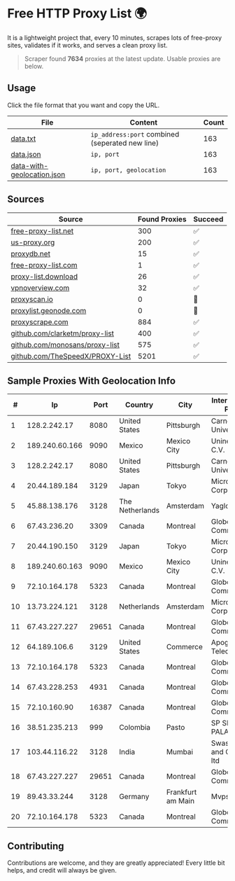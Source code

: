 
# Free HTTP Proxy List 🌍

It is a lightweight project that, every 10 minutes, scrapes lots of free-proxy sites, validates if it works, and serves a clean proxy list.


> Scraper found **7634** proxies at the latest update. Usable proxies are below.

## Usage

Click the file format that you want and copy the URL.


|File|Content|Count|
|----|-------|-----|
|[data.txt](https://raw.githubusercontent.com/themiralay/Proxy-List-World/master/data.txt)|`ip_address:port` combined (seperated new line)|163|
|[data.json](https://raw.githubusercontent.com/themiralay/Proxy-List-World/master/data.json)|`ip, port`|163|
|[data-with-geolocation.json](https://raw.githubusercontent.com/themiralay/Proxy-List-World/master/data-with-geolocation.json)|`ip, port, geolocation`|163|

## Sources

|Source|Found Proxies|Succeed|
|------|-------------|-------|
|[free-proxy-list.net](https://free-proxy-list.net)|300|✅|
|[us-proxy.org](https://www.us-proxy.org)|200|✅|
|[proxydb.net](http://proxydb.net)|15|✅|
|[free-proxy-list.com](https://free-proxy-list.com/?page=&port=&type%5B%5D=http&type%5B%5D=https&up_time=0&search=Search)|1|✅|
|[proxy-list.download](https://www.proxy-list.download/HTTP)|26|✅|
|[vpnoverview.com](https://vpnoverview.com/privacy/anonymous-browsing/free-proxy-servers)|32|✅|
|[proxyscan.io](https://www.proxyscan.io)|0|🚫|
|[proxylist.geonode.com](https://proxylist.geonode.com/api/proxy-list?limit=300&page=1&sort_by=lastChecked&sort_type=desc&protocols=http,https)|0|🚫|
|[proxyscrape.com](https://api.proxyscrape.com/v2/?request=displayproxies&protocol=http&timeout=10000&country=all&ssl=all&anonymity=all)|884|✅|
|[github.com/clarketm/proxy-list](https://raw.githubusercontent.com/clarketm/proxy-list/master/proxy-list-raw.txt)|400|✅|
|[github.com/monosans/proxy-list](https://raw.githubusercontent.com/monosans/proxy-list/main/proxies/http.txt)|575|✅|
|[github.com/TheSpeedX/PROXY-List](https://raw.githubusercontent.com/TheSpeedX/PROXY-List/master/http.txt)|5201|✅|


## Sample Proxies With Geolocation Info

|#|Ip|Port|Country|City|Internet Service Provider|
|-|--|----|-------|----|-------------------------|
|1|128.2.242.17|8080|United States|Pittsburgh|Carnegie Mellon University|
|2|189.240.60.166|9090|Mexico|Mexico City|Uninet S.A. de C.V.|
|3|128.2.242.17|8080|United States|Pittsburgh|Carnegie Mellon University|
|4|20.44.189.184|3129|Japan|Tokyo|Microsoft Corporation|
|5|45.88.138.176|3128|The Netherlands|Amsterdam|Yaglom Labs Ltd|
|6|67.43.236.20|3309|Canada|Montreal|GloboTech Communications|
|7|20.44.190.150|3129|Japan|Tokyo|Microsoft Corporation|
|8|189.240.60.163|9090|Mexico|Mexico City|Uninet S.A. de C.V.|
|9|72.10.164.178|5323|Canada|Montreal|GloboTech Communications|
|10|13.73.224.121|3128|Netherlands|Amsterdam|Microsoft Corporation|
|11|67.43.227.227|29651|Canada|Montreal|GloboTech Communications|
|12|64.189.106.6|3129|United States|Commerce|Apogee Telecom Inc.|
|13|72.10.164.178|5323|Canada|Montreal|GloboTech Communications|
|14|67.43.228.253|4931|Canada|Montreal|GloboTech Communications|
|15|72.10.160.90|16387|Canada|Montreal|GloboTech Communications|
|16|38.51.235.213|999|Colombia|Pasto|SP SISTEMAS PALACIOS LTDA|
|17|103.44.116.22|3128|India|Mumbai|Swastik Internet and Cables pvt. ltd|
|18|67.43.227.227|29651|Canada|Montreal|GloboTech Communications|
|19|89.43.33.244|3128|Germany|Frankfurt am Main|Mvps LTD|
|20|72.10.164.178|5323|Canada|Montreal|GloboTech Communications|



## Contributing

Contributions are welcome, and they are greatly appreciated! Every
little bit helps, and credit will always be given.

